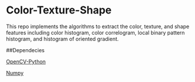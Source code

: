Color-Texture-Shape
===================

This repo implements the algorithms to extract the color, texture, and shape features including color histogram, color  correlogram, local binary pattern histogram, and histogram of oriented gradient.

##Dependecies

[OpenCV-Python](http://docs.opencv.org/trunk/doc/py_tutorials/py_setup/py_table_of_contents_setup/py_table_of_contents_setup.html#py-table-of-content-setup)

[Numpy](http://www.numpy.org/)
